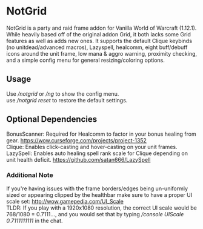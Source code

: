 # NotGrid
NotGrid is a party and raid frame addon for Vanilla World of Warcraft (1.12.1). While heavily based off of the original addon Grid, it both lacks some Grid features as well as adds new ones. It supports the default Clique keybinds (no unitdead/advanced macros), Lazyspell, healcomm, eight buff/debuff icons around the unit frame, low mana & aggro warning, proximity checking, and a simple config menu for general resizing/coloring options.

## Usage
Use */notgrid* or */ng* to show the config menu.  
use */notgrid reset* to restore the default settings.

## Optional Dependencies
BonusScanner: Required for Healcomm to factor in your bonus healing from gear. https://wow.curseforge.com/projects/project-1352  
Clique: Enables click-casting and hover-casting on your unit frames.  
LazySpell: Enables auto healing spell rank scale for Clique depending on unit health deficit. https://github.com/satan666/LazySpell  

### Additional Note
If you're having issues with the frame borders/edges being un-uniformly sized or appearing clipped by the healthbar make sure to have a proper UI scale set: http://wow.gamepedia.com/UI_Scale  
TLDR: If you play with a 1920x1080 resolution, the correct UI scale would be 768/1080 = 0.7111..., and you would set that by typing */console UIScale 0.7111111111* in the chat.
